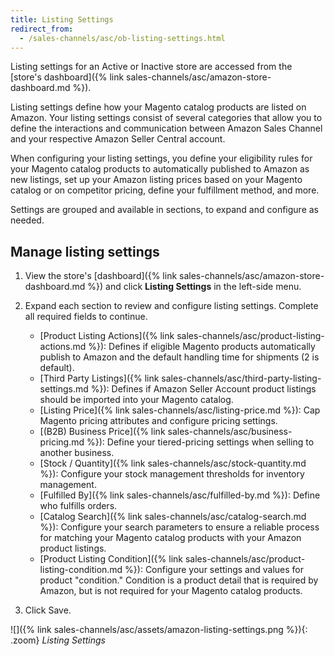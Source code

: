 ```yaml
---
title: Listing Settings
redirect_from:
  - /sales-channels/asc/ob-listing-settings.html
---
```


Listing settings for an Active or Inactive store are accessed from the [store's dashboard]({% link sales-channels/asc/amazon-store-dashboard.md %}).

Listing settings define how your Magento catalog products are listed on Amazon. Your listing settings consist of several categories that allow you to define the interactions and communication between Amazon Sales Channel and your respective Amazon Seller Central account.

When configuring your listing settings, you define your eligibility rules for your Magento catalog products to automatically published to Amazon as new listings, set up your Amazon listing prices based on your Magento catalog or on competitor pricing, define your fulfillment method, and more.

Settings are grouped and available in sections, to expand and configure as needed.

## Manage listing settings

1. View the store's [dashboard]({% link sales-channels/asc/amazon-store-dashboard.md %}) and click **Listing Settings** in the left-side menu.

1. Expand each section to review and configure listing settings. Complete all required fields to continue.
    - [Product Listing Actions]({% link sales-channels/asc/product-listing-actions.md %}): Defines if eligible Magento products automatically publish to Amazon and the default handling time for shipments (2 is default).
    - [Third Party Listings]({% link sales-channels/asc/third-party-listing-settings.md %}): Defines if Amazon Seller Account product listings should be imported into your Magento catalog.
    - [Listing Price]({% link sales-channels/asc/listing-price.md %}): Cap Magento pricing attributes and configure pricing settings.
    - [(B2B) Business Price]({% link sales-channels/asc/business-pricing.md %}): Define your tiered-pricing settings when selling to another business.
    - [Stock / Quantity]({% link sales-channels/asc/stock-quantity.md %}): Configure your stock management thresholds for inventory management.
    - [Fulfilled By]({% link sales-channels/asc/fulfilled-by.md %})\: Define who fulfills orders.
    - [Catalog Search]({% link sales-channels/asc/catalog-search.md %}): Configure your search parameters to ensure a reliable process for matching your Magento catalog products with your Amazon product listings.
    - [Product Listing Condition]({% link sales-channels/asc/product-listing-condition.md %}): Configure your settings and values for product "condition." Condition is a product detail that is required by Amazon, but is not required for your Magento catalog products.

1. Click <span class="btn">Save</span>.

![]({% link sales-channels/asc/assets/amazon-listing-settings.png %}){: .zoom}
_Listing Settings_
